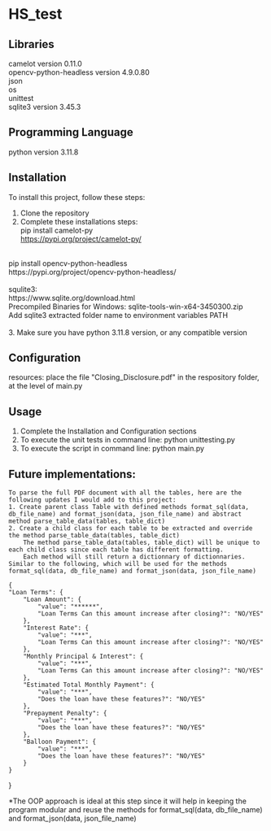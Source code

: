 # HS_test

## Libraries 
camelot version 0.11.0<br>
opencv-python-headless version 4.9.0.80<br>
json<br>
os<br>
unittest<br>
sqlite3 version 3.45.3<br>

## Programming Language
python version 3.11.8<br>

## Installation
To install this project, follow these steps:
1. Clone the repository<br>
2. Complete these installations steps:<br>
pip install camelot-py<br>
https://pypi.org/project/camelot-py/<br>
<br>
pip install opencv-python-headless<br>
https://pypi.org/project/opencv-python-headless/<br>
<br>
squlite3: <br>
https://www.sqlite.org/download.html<br>
Precompiled Binaries for Windows: sqlite-tools-win-x64-3450300.zip<br>
Add sqlite3 extracted folder name to environment variables PATH<br>
<br>
3. Make sure you have python 3.11.8 version, or any compatible version

## Configuration
resources: place the file "Closing_Disclosure.pdf" in the respository folder, at the level of main.py<br>

## Usage
1. Complete the Installation and Configuration sections<br>
2. To execute the unit tests in command line: python unittesting.py<br>
3. To execute the script in command line: python main.py<br>


## Future implementations:
    To parse the full PDF document with all the tables, here are the following updates I would add to this project: 
    1. Create parent class Table with defined methods format_sql(data, db_file_name) and format_json(data, json_file_name) and abstract method parse_table_data(tables, table_dict)
    2. Create a child class for each table to be extracted and override the method parse_table_data(tables, table_dict)
        The method parse_table_data(tables, table_dict) will be unique to each child class since each table has different formatting.
        Each method will still return a dictionnary of dictionnaries. Similar to the following, which will be used for the methods format_sql(data, db_file_name) and format_json(data, json_file_name)
        
    {
	"Loan Terms": {
		"Loan Amount": {
			"value": "******",
			"Loan Terms Can this amount increase after closing?": "NO/YES"
		},
		"Interest Rate": {
			"value": "***",
			"Loan Terms Can this amount increase after closing?": "NO/YES"
		},
		"Monthly Principal & Interest": {
			"value": "***",
			"Loan Terms Can this amount increase after closing?": "NO/YES"
		},
		"Estimated Total Monthly Payment": {
			"value": "***",
			"Does the loan have these features?": "NO/YES"
		},
		"Prepayment Penalty": {
			"value": "***",
			"Does the loan have these features?": "NO/YES"
		},
		"Balloon Payment": {
			"value": "***",
			"Does the loan have these features?": "NO/YES"
		}
	}
}

*The OOP approach is ideal at this step since it will help in keeping the program modular and reuse the methods for format_sql(data, db_file_name) and format_json(data, json_file_name) 